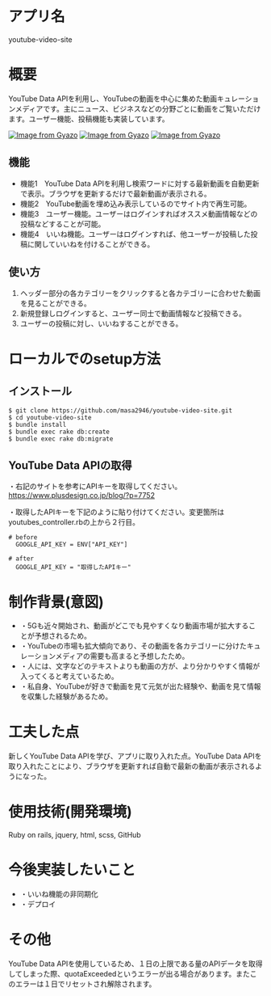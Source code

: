 # アプリ名
 
youtube-video-site
 
# 概要
  YouTube Data APIを利用し、YouTubeの動画を中心に集めた動画キュレーションメディアです。主にニュース、ビジネスなどの分野ごとに動画をご覧いただけます。ユーザー機能、投稿機能も実装しています。
 
[![Image from Gyazo](https://i.gyazo.com/96437e563c191ebb66615df9b7f67df2.jpg)](https://gyazo.com/96437e563c191ebb66615df9b7f67df2)
[![Image from Gyazo](https://i.gyazo.com/3803c37a962189ac9bcdbb4d8c203777.jpg)](https://gyazo.com/3803c37a962189ac9bcdbb4d8c203777)
[![Image from Gyazo](https://i.gyazo.com/1b6a0a09548edf9dba74eee7be8d8f2a.png)](https://gyazo.com/1b6a0a09548edf9dba74eee7be8d8f2a)
 
## 機能
 
- 機能1　YouTube Data APIを利用し検索ワードに対する最新動画を自動更新で表示。ブラウザを更新するだけで最新動画が表示される。
- 機能2　YouTube動画を埋め込み表示しているのでサイト内で再生可能。
- 機能3　ユーザー機能。ユーザーはログインすればオススメ動画情報などの投稿などすることが可能。
- 機能4　いいね機能。ユーザーはログインすれば、他ユーザーが投稿した投稿に関していいねを付けることができる。

## 使い方
 
1. ヘッダー部分の各カテゴリーをクリックすると各カテゴリーに合わせた動画を見ることができる。
2. 新規登録しログインすると、ユーザー同士で動画情報など投稿できる。
3. ユーザーの投稿に対し、いいねすることができる。
 
# ローカルでのsetup方法

## インストール
```
$ git clone https://github.com/masa2946/youtube-video-site.git
$ cd youtube-video-site
$ bundle install
$ bundle exec rake db:create
$ bundle exec rake db:migrate

```
## YouTube Data APIの取得
・右記のサイトを参考にAPIキーを取得してください。
https://www.plusdesign.co.jp/blog/?p=7752

・取得したAPIキーを下記のように貼り付けてください。変更箇所はyoutubes_controller.rbの上から２行目。
```
# before
  GOOGLE_API_KEY = ENV["API_KEY"]

# after
  GOOGLE_API_KEY = "取得したAPIキー"
```

# 制作背景(意図)

- ・5Gも近々開始され、動画がどこでも見やすくなり動画市場が拡大することが予想されるため。
- ・YouTubeの市場も拡大傾向であり、その動画を各カテゴリーに分けたキュレーションメディアの需要も高まると予想したため。
- ・人には、文字などのテキストよりも動画の方が、より分かりやすく情報が入ってくると考えているため。
- ・私自身、YouTubeが好きで動画を見て元気が出た経験や、動画を見て情報を収集した経験があるため。

# 工夫した点

新しくYouTube Data APIを学び、アプリに取り入れた点。YouTube Data APIを取り入れたことにより、ブラウザを更新すれば自動で最新の動画が表示されるようになった。

# 使用技術(開発環境)

Ruby on rails, jquery, html, scss, GitHub

# 今後実装したいこと

- ・いいね機能の非同期化
- ・デプロイ

# その他

 YouTube Data APIを使用しているため、１日の上限である量のAPIデータを取得してしまった際、quotaExceededというエラーが出る場合があります。またこのエラーは１日でリセットされ解除されます。
